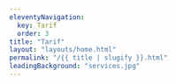 ```yaml
---
eleventyNavigation:
  key: Tarif
  order: 3
title: "Tarif"
layout: "layouts/home.html"
permalink: "/{{ title | slugify }}.html"
leadingBackground: "services.jpg"
---
```

